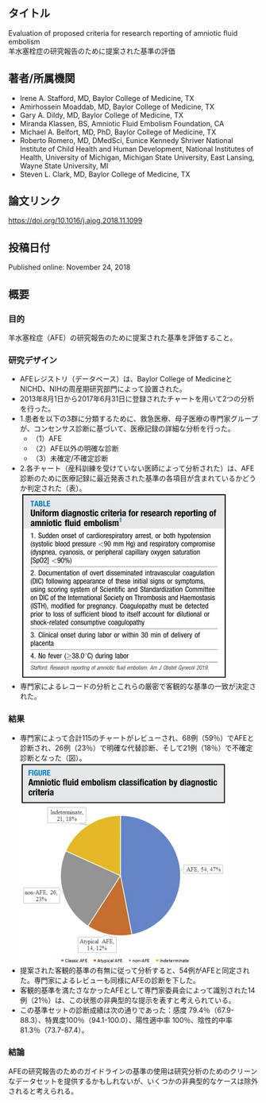 ## タイトル
Evaluation of proposed criteria for research reporting of amniotic fluid embolism  
羊水塞栓症の研究報告のために提案された基準の評価

## 著者/所属機関
* Irene A. Stafford, MD, Baylor College of Medicine, TX
* Amirhossein Moaddab, MD, Baylor College of Medicine, TX
* Gary A. Dildy, MD, Baylor College of Medicine, TX
* Miranda Klassen, BS, Amniotic Fluid Embolism Foundation, CA
* Michael A. Belfort, MD, PhD, Baylor College of Medicine, TX
* Roberto Romero, MD, DMedSci, Eunice Kennedy Shriver National Institute of Child Health and Human Development, National Institutes of Health, University of Michigan, Michigan State University, East Lansing, Wayne State University, MI
* Steven L. Clark, MD, Baylor College of Medicine, TX

## 論文リンク
https://doi.org/10.1016/j.ajog.2018.11.1099

## 投稿日付
Published online: November 24, 2018

## 概要
### 目的
羊水塞栓症（AFE）の研究報告のために提案された基準を評価すること。

### 研究デザイン
* AFEレジストリ（データベース）は、Baylor College of MedicineとNICHD、NIHの周産期研究部門によって設置された。
* 2013年8月1日から2017年6月31日に登録されたチャートを用いて2つの分析を行った。
* 1.患者を以下の3群に分類するために、救急医療、母子医療の専門家グループが、コンセンサス診断に基づいて、医療記録の詳細な分析を行った。
  * （1）AFE
  * （2）AFE以外の明確な診断
  * （3）未確定/不確定診断
* 2.各チャート（産科訓練を受けていない医師によって分析された）は、AFE診断のために医療記録に最近発表された基準の各項目が含まれているかどうか判定された（表）。  
![Table](Evaluation_tab.png)
* 専門家によるレコードの分析とこれらの厳密で客観的な基準の一致が決定された。

### 結果
* 専門家によって合計115のチャートがレビューされ、68例（59％）でAFEと診断され、26例（23％）で明確な代替診断、そして21例（18％）で不確定診断となった（図）。  
![Figure](Evaluation_fig.png)
* 提案された客観的基準の有無に従って分析すると、54例がAFEと同定された。専門家によるレビューも同様にAFEの診断を下した。
* 客観的基準を満たさなかったAFEとして専門家委員会によって識別された14例（21％）は、この状態の非典型的な提示を表すと考えられている。
* この基準セットの診断成績は次の通りであった：感度 79.4％（67.9-88.3）、特異度100％（94.1-100.0）、陽性適中率 100％、陰性的中率 81.3％（73.7-87.4）。

### 結論
AFEの研究報告のためのガイドラインの基準の使用は研究分析のためのクリーンなデータセットを提供するかもしれないが、いくつかの非典型的なケースは除外されると考えられる。
